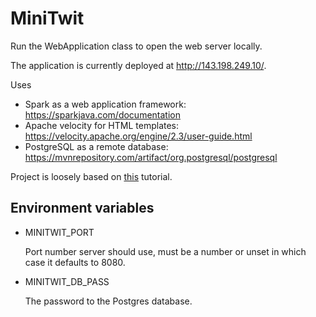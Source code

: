 # MiniTwit

Run the WebApplication class to open the web server locally.

The application is currently deployed at http://143.198.249.10/.

Uses
* Spark as a web application framework:
  https://sparkjava.com/documentation
* Apache velocity for HTML templates:
  https://velocity.apache.org/engine/2.3/user-guide.html
* PostgreSQL as a remote database: https://mvnrepository.com/artifact/org.postgresql/postgresql

Project is loosely based on [this](https://sparkjava.com/tutorials/application-structure) tutorial.

## Environment variables
 
* MINITWIT_PORT

  Port number server should use, must be a number or unset in which case it defaults to 8080.

* MINITWIT_DB_PASS

  The password to the Postgres database.
